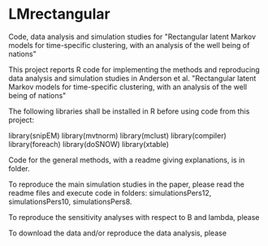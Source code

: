 # LMrectangular
Code, data analysis and simulation studies for "Rectangular latent Markov models for time-specific   clustering, with an analysis of the well being of                           nations"

This project reports R code for implementing the methods and reproducing
data analysis and simulation studies in Anderson et al. "Rectangular
latent Markov models for time-specific   clustering, with an analysis
of the well being of                           nations"

The following libraries shall be installed in R before using code from
this project:

library(snipEM)
library(mvtnorm)
library(mclust)
library(compiler)
library(foreach)
library(doSNOW)
library(xtable)

Code for the general methods, with a readme giving explanations, is in folder. 

To reproduce the main simulation studies in the paper, please read the
readme files and execute code in folders: simulationsPers12, simulationsPers10, simulationsPers8. 

To reproduce the sensitivity analyses with respect to B and lambda, please 

To download the data and/or reproduce the data analysis, please 
